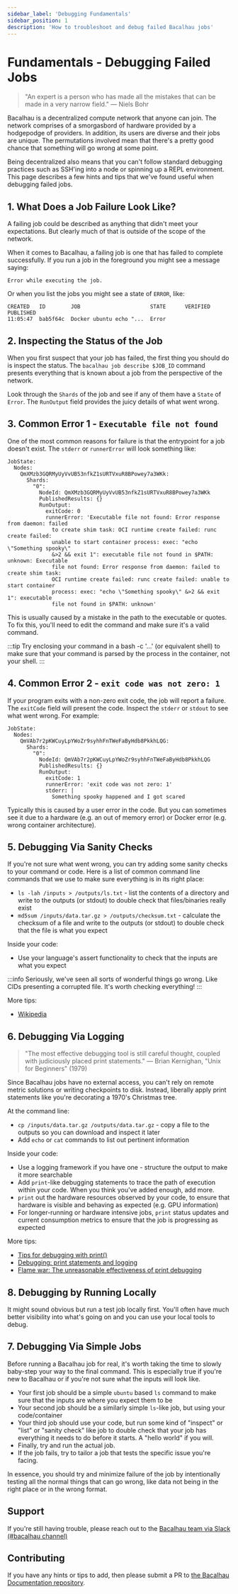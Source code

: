 ```yaml
---
sidebar_label: 'Debugging Fundamentals'
sidebar_position: 1
description: 'How to troubleshoot and debug failed Bacalhau jobs'
---
```


# Fundamentals - Debugging Failed Jobs

> "An expert is a person who has made all the mistakes that can be made in a very narrow field." ― Niels Bohr

Bacalhau is a decentralized compute network that anyone can join. The network comprises of a smorgasbord of hardware provided by a hodgepodge of providers. In addition, its users are diverse and their jobs are unique. The permutations involved mean that there's a pretty good chance that something will go wrong at some point.

Being decentralized also means that you can't follow standard debugging practices such as SSH'ing into a node or spinning up a REPL environment. This page describes a few hints and tips that we've found useful when debugging failed jobs.

## 1. What Does a Job Failure Look Like?

A failing job could be described as anything that didn't meet your expectations. But clearly much of that is outside of the scope of the network.

When it comes to Bacalhau, a failing job is one that has failed to complete successfully. If you run a job in the foreground you might see a message saying:

```
Error while executing the job.
```

Or when you list the jobs you might see a state of `ERROR`, like:

```
CREATED   ID        JOB                      STATE      VERIFIED  PUBLISHED
11:05:47  bab5f64c  Docker ubuntu echo "...  Error
```

## 2. Inspecting the Status of the Job

When you first suspect that your job has failed, the first thing you should do is inspect the status. The `bacalhau job describe $JOB_ID` command presents everything that is known about a job from the perspective of the network.

Look through the `Shards` of the job and see if any of them have a `State` of `Error`. The `RunOutput` field provides the juicy details of what went wrong.

## 3. Common Error 1 - `Executable file not found`

One of the most common reasons for failure is that the entrypoint for a job doesn't exist. The `stderr` or `runnerError` will look something like:

```
JobState:
  Nodes:
    QmXMzb3GQRMyUyVvUB53nfkZ1sURTVxuR8BPowey7a3WKk:
      Shards:
        "0":
          NodeId: QmXMzb3GQRMyUyVvUB53nfkZ1sURTVxuR8BPowey7a3WKk
          PublishedResults: {}
          RunOutput:
            exitCode: 0
            runnerError: 'Executable file not found: Error response from daemon: failed
              to create shim task: OCI runtime create failed: runc create failed:
              unable to start container process: exec: "echo \"Something spooky\"
              &>2 && exit 1": executable file not found in $PATH: unknown: Executable
              file not found: Error response from daemon: failed to create shim task:
              OCI runtime create failed: runc create failed: unable to start container
              process: exec: "echo \"Something spooky\" &>2 && exit 1": executable
              file not found in $PATH: unknown'
```

This is usually caused by a mistake in the path to the executable or quotes. To fix this, you'll need to edit the command and make sure it's a valid command.

:::tip
Try enclosing your command in a bash -c '...' (or equivalent shell) to make sure that your command is parsed by the process in the container, not your shell.
:::

## 4. Common Error 2 - `exit code was not zero: 1`

If your program exits with a non-zero exit code, the job will report a failure. The `exitCode` field will present the code. Inspect the `stderr` or `stdout` to see what went wrong. For example:

```
JobState:
  Nodes:
    QmVAb7r2pKWCuyLpYWoZr9syhhFnTWeFaByHdb8PkkhLQG:
      Shards:
        "0":
          NodeId: QmVAb7r2pKWCuyLpYWoZr9syhhFnTWeFaByHdb8PkkhLQG
          PublishedResults: {}
          RunOutput:
            exitCode: 1
            runnerError: 'exit code was not zero: 1'
            stderr: |
              Something spooky happened and I got scared
```

Typically this is caused by a user error in the code. But you can sometimes see it due to a hardware (e.g. an out of memory error) or Docker error (e.g. wrong container architecture).

## 5. Debugging Via Sanity Checks

If you're not sure what went wrong, you can try adding some sanity checks to your command or code. Here is a list of common command line commands that we use to make sure everything is in its right place:

* `ls -lah /inputs > /outputs/ls.txt` - list the contents of a directory and write to the outputs (or stdout) to double check that files/binaries really exist
* `md5sum /inputs/data.tar.gz > /outputs/checksum.txt` - calculate the checksum of a file and write to the outputs (or stdout) to double check that the file is what you expect

Inside your code:

* Use your language's assert functionality to check that the inputs are what you expect


:::info
Seriously, we've seen all sorts of wonderful things go wrong. Like
CIDs presenting a corrupted file. It's worth checking everything!
:::

More tips:

* [Wikipedia](https://en.wikipedia.org/wiki/Debugging)

## 6. Debugging Via Logging

> "The most effective debugging tool is still careful thought, coupled with judiciously placed print statements." — Brian Kernighan, "Unix for Beginners" (1979)

Since Bacalhau jobs have no external access, you can't rely on remote metric solutions or writing checkpoints to disk. Instead, liberally apply print statements like you're decorating a 1970's Christmas tree.

At the command line:

* `cp /inputs/data.tar.gz /outputs/data.tar.gz` - copy a file to the outputs so you can download and inspect it later
* Add `echo` or `cat` commands to list out pertinent information

Inside your code:

* Use a logging framework if you have one - structure the output to make it more searchable
* Add `print`-like debugging statements to trace the path of execution within your code. When you think you've added enough, add more.
* `print` out the hardware resources observed by your code, to ensure that hardware is visible and behaving as expected (e.g. GPU information)
* For longer-running or hardware intensive jobs, `print` status updates and current consumption metrics to ensure that the job is progressing as expected

More tips:

* [Tips for debugging with print()](https://adamj.eu/tech/2021/10/08/tips-for-debugging-with-print/)
* [Debugging: print statements and logging](https://firstmncsa.org/2018/12/09/debugging-print-statements-and-logging/)
* [Flame war: The unreasonable effectiveness of print debugging](https://news.ycombinator.com/item?id=26925570)

## 8. Debugging by Running Locally

It might sound obvious but run a test job locally first. You'll often have much better visibility into what's going on and you can use your local tools to debug.

## 7. Debugging Via Simple Jobs

Before running a Bacalhau job for real, it's worth taking the time to slowly baby-step your way to the final command. This is especially true if you're new to Bacalhau or if you're not sure what the inputs will look like.

* Your first job should be a simple `ubuntu` based `ls` command to make sure that the inputs are where you expect them to be
* Your second job should be a similarly simple `ls`-like job, but using your code/container
* Your third job should use your code, but run some kind of "inspect" or "list" or "sanity check" like job to double check that your job has everything it needs to do before it starts. A "hello world" if you will.
* Finally, try and run the actual job.
* If the job fails, try to tailor a job that tests the specific issue you're facing.

In essence, you should try and minimize failure of the job by intentionally testing all the normal things that can go wrong, like data not being in the right place or in the wrong format.

## Support

If you're still having trouble, please reach out to the [Bacalhau team via Slack (#bacalhau channel)](https://bit.ly/bacalhau-project-slack)

## Contributing

If you have any hints or tips to add, then please submit a PR to [the Bacalhau Documentation repository](https://github.com/bacalhau-project/bacalhau/tree/main/docs/).
